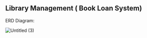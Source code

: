## Library Management ( Book Loan System)

ERD Diagram:

![Untitled (3)](https://user-images.githubusercontent.com/34512770/128649974-5c66b02b-19f0-4264-8fe9-951fe6f61b73.png)


